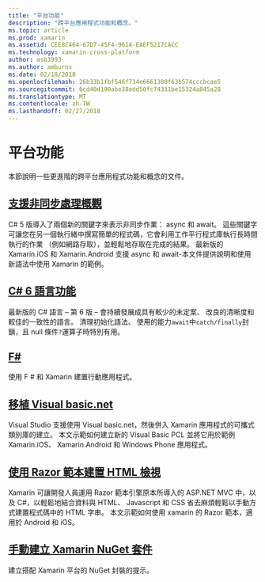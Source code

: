 ```yaml
---
title: "平台功能"
description: "跨平台應用程式功能和概念。"
ms.topic: article
ms.prod: xamarin
ms.assetid: CEE8C464-67D7-45F4-9614-EAEF5217CACC
ms.technology: xamarin-cross-platform
author: asb3993
ms.author: amburns
ms.date: 02/18/2018
ms.openlocfilehash: 26b33b1fbf546f734e6661380f63b574cccbcae5
ms.sourcegitcommit: 6cd40d190abe38edd50fc74331be15324a845a28
ms.translationtype: MT
ms.contentlocale: zh-TW
ms.lasthandoff: 02/27/2018
---
```

# <a name="platform-features"></a>平台功能

本節說明一些更進階的跨平台應用程式功能和概念的文件。

##  <a name="async-support-overviewcross-platformplatformasyncmd"></a>[支援非同步處理概觀](~/cross-platform/platform/async.md)

C# 5 版導入了兩個新的關鍵字來表示非同步作業： async 和 await。 這些關鍵字可讓您在另一個執行緒中撰寫簡單的程式碼，它會利用工作平行程式庫執行長時間執行的作業 （例如網路存取），並輕鬆地存取在完成的結果。 最新版的 Xamarin.iOS 和 Xamarin.Android 支援 async 和 await-本文件提供說明和使用新語法中使用 Xamarin 的範例。

## <a name="c-6-language-featurescross-platformplatformcsharp-sixmd"></a>[C# 6 語言功能](~/cross-platform/platform/csharp-six.md)

最新版的 C# 語言 – 第 6 版 – 會持續發展成具有較少的未定案、 改良的清晰度和較佳的一致性的語言。 清理初始化語法、 使用的能力`await`中`catch/finally`封鎖，且 null 條件`?`運算子時特別有用。

## <a name="ffsharpindexmd"></a>[F#](fsharp/index.md)

使用 F # 和 Xamarin 建置行動應用程式。

##  <a name="portable-visual-basicnetcross-platformplatformvisual-basicindexmd"></a>[移植 Visual basic.net](~/cross-platform/platform/visual-basic/index.md)

Visual Studio 支援使用 Visual basic.net，然後併入 Xamarin 應用程式的可攜式類別庫的建立。 本文示範如何建立新的 Visual Basic PCL 並將它用於範例 Xamarin.iOS、 Xamarin.Android 和 Windows Phone 應用程式。

##  <a name="building-html-views-using-razor-templatescross-platformplatformrazor-html-templatesindexmd"></a>[使用 Razor 範本建置 HTML 檢視](~/cross-platform/platform/razor-html-templates/index.md)

Xamarin 可讓開發人員運用 Razor 範本引擎原本所導入的 ASP.NET MVC 中，以及 C#，以輕鬆地結合資料與 HTML、 Javascript 和 CSS 省去麻煩輕鬆以手動方式建置程式碼中的 HTML 字串。
本文示範如何使用 xamarin 的 Razor 範本，適用於 Android 和 iOS。

##  <a name="manually-creating-nuget-packages-for-xamarincross-platformapp-fundamentalsnuget-manualmd"></a>[手動建立 Xamarin NuGet 套件](~/cross-platform/app-fundamentals/nuget-manual.md)

建立搭配 Xamarin 平台的 NuGet 封裝的提示。

